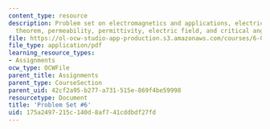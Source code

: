 ```yaml
---
content_type: resource
description: Problem set on electromagnetics and applications, electric field, Poynting's
  theorem, permeability, permittivity, electric field, and critical angle of transmission.
file: https://ol-ocw-studio-app-production.s3.amazonaws.com/courses/6-013-electromagnetics-and-applications-fall-2005/175a2497215c140d8af741cddbdf27fd_ps6.pdf
file_type: application/pdf
learning_resource_types:
- Assignments
ocw_type: OCWFile
parent_title: Assignments
parent_type: CourseSection
parent_uid: 42cf2a95-b277-a731-515e-869f4be59998
resourcetype: Document
title: 'Problem Set #6'
uid: 175a2497-215c-140d-8af7-41cddbdf27fd
---
```

